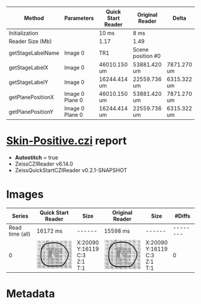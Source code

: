 |  Method            | Parameters       | Quick Start Reader | Original Reader | Delta  |
| -------------------|------------------|--------------------|-----------------|------- |
| Initialization     |                  |10 ms|8 ms|        |
| Reader Size (Mb)     |                  |1.17|1.49|        |
| getStageLabelName| Image 0 | TR1| Scene position #0| |
| getStageLabelX| Image 0 | 46010.150 um | 53881.420 um | 7871.270 um |
| getStageLabelY| Image 0 | 16244.414 um | 22559.736 um | 6315.322 um |
| getPlanePositionX| Image 0 Plane 0 | 46010.150 um | 53881.420 um | 7871.270 um |
| getPlanePositionY| Image 0 Plane 0 | 16244.414 um | 22559.736 um | 6315.322 um |
# [Skin-Positive.czi](https://zenodo.org/record/7884760/files/Skin-Positive.czi) report
 - **Autostitch** = true
 - ZeissCZIReader v6.14.0
 - ZeissQuickStartCZIReader v0.2.1-SNAPSHOT

# Images 

| Series            | Quick Start Reader | Size | Original Reader | Size | #Diffs |
|-------------------|--------------------|------|-----------------|------|--------|
| Read time (all)   |16172 ms|------|15598 ms|------|--------|
|0|![Skin-Positive.quick_true.flat_true.stitch_true.series_0.jpg](Skin-Positive/Skin-Positive.quick_true.flat_true.stitch_true.series_0.jpg)|X:20090<br>Y:16119<br>C:3<br>Z:1<br>T:1|![Skin-Positive.quick_false.flat_true.stitch_true.series_0.jpg](Skin-Positive/Skin-Positive.quick_false.flat_true.stitch_true.series_0.jpg)|X:20090<br>Y:16119<br>C:3<br>Z:1<br>T:1|0|

# Metadata

